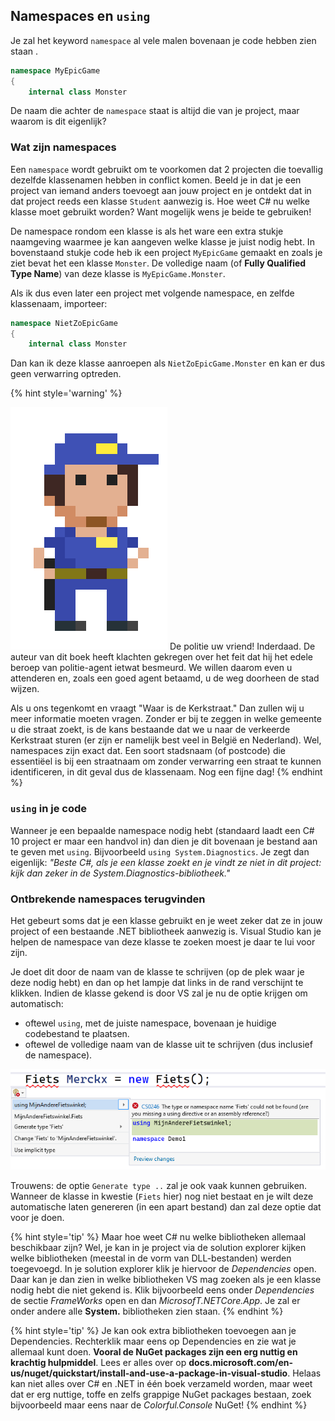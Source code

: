 
## Namespaces en ``using``
Je zal het keyword ``namespace`` al vele malen bovenaan je code hebben zien staan .

```csharp
namespace MyEpicGame
{
    internal class Monster
```

De naam die achter de ``namespace`` staat is altijd die van je project, maar waarom is dit eigenlijk?

### Wat zijn namespaces

Een ``namespace`` wordt gebruikt om te voorkomen dat 2 projecten die toevallig dezelfde klassenamen hebben in conflict komen. Beeld je in dat je een project van iemand anders toevoegt aan jouw project en je ontdekt dat in dat project reeds een klasse ``Student`` aanwezig is. Hoe weet C# nu welke klasse moet gebruikt worden? Want mogelijk wens je beide te gebruiken!

De namespace rondom een klasse is als het ware een extra stukje naamgeving waarmee je kan aangeven welke klasse je juist nodig hebt. In bovenstaand stukje code heb ik een project ``MyEpicGame`` gemaakt en zoals je ziet bevat het een klasse ``Monster``. De volledige naam (of **Fully Qualified Type Name**) van deze klasse is ``MyEpicGame.Monster``. 

Als ik dus even later een project met volgende namespace, en zelfde klassenaam, importeer:

```csharp
namespace NietZoEpicGame
{
    internal class Monster
```
Dan kan ik deze klasse aanroepen als ``NietZoEpicGame.Monster`` en kan er dus geen verwarring optreden.


{% hint style='warning' %}

![](../assets/gotopolice.png)
De politie uw vriend! Inderdaad. De auteur van dit boek heeft klachten gekregen over het feit dat hij het edele beroep van politie-agent ietwat besmeurd. We willen daarom even u attenderen en, zoals een goed agent betaamd, u de weg doorheen de stad wijzen.

Als u ons tegenkomt en vraagt "Waar is de Kerkstraat." Dan zullen wij u meer informatie moeten vragen. Zonder er bij te zeggen in welke gemeente u die straat zoekt, is de kans bestaande dat we u naar de verkeerde Kerkstraat sturen (er zijn er namelijk best veel in België en Nederland). Wel, namespaces zijn exact dat. Een soort stadsnaam (of postcode) die essentiëel is bij een straatnaam om zonder verwarring een straat te kunnen identificeren, in dit geval dus de klassenaam. Nog een fijne dag!
{% endhint %}


### ``using`` in je code

Wanneer je een bepaalde namespace nodig hebt (standaard laadt een C# 10 project er maar een handvol in) dan dien je dit bovenaan je bestand aan te geven met ``using``. Bijvoorbeeld ``using System.Diagnostics``. Je zegt dan eigenlijk: *"Beste C#, als je een klasse zoekt en je vindt ze niet in dit project: kijk dan zeker in de System.Diagnostics-bibliotheek."*



### Ontbrekende namespaces terugvinden
Het gebeurt soms dat je een klasse gebruikt en je weet zeker dat ze in jouw project of een bestaande .NET bibliotheek aanwezig is. Visual Studio kan je helpen de namespace van deze klasse te zoeken moest je daar te lui voor zijn.

Je doet dit door de naam van de klasse te schrijven (op de plek waar je deze nodig hebt) en dan op het lampje dat links in de rand verschijnt te klikken. Indien de klasse gekend is door VS zal je nu de optie krijgen om automatisch:

* oftewel ``using``, met de juiste namespace, bovenaan je huidige codebestand te plaatsen.
* oftewel de volledige naam van de klasse uit te schrijven (dus inclusief de namespace).



![Handig toch!](../assets/6_klassen/usinghelp.png)

Trouwens: de optie ``Generate type ..`` zal je ook vaak kunnen gebruiken. Wanneer de klasse in kwestie (``Fiets`` hier) nog niet bestaat en je wilt deze automatische laten genereren (in een apart bestand) dan zal deze optie dat voor je doen. 

{% hint style='tip' %}
Maar hoe weet C# nu welke bibliotheken allemaal beschikbaar zijn? Wel, je kan in je project via de solution explorer kijken welke bibliotheken (meestal in de vorm van DLL-bestanden) werden toegevoegd. In je solution explorer klik je hiervoor de *Dependencies* open. Daar kan je dan zien in welke bibliotheken VS mag zoeken als je een klasse nodig hebt die niet gekend is. Klik bijvoorbeeld eens onder *Dependencies* de sectie *FrameWorks* open en dan *MicrosofT.NETCore.App*. Je zal er onder andere alle **System.** bibliotheken zien staan.
{% endhint %}


{% hint style='tip' %}
Je kan ook extra bibliotheken toevoegen aan je Dependencies. Rechterklik maar eens op Dependencies en zie wat je allemaal kunt doen. **Vooral de NuGet packages zijn een erg nuttig en krachtig hulpmiddel**. Lees er alles over op **docs.microsoft.com/en-us/nuget/quickstart/install-and-use-a-package-in-visual-studio**. Helaas kan niet alles over C# en .NET in één boek verzameld worden, maar weet dat er erg nuttige, toffe en zelfs grappige NuGet packages bestaan, zoek bijvoorbeeld maar eens naar de *Colorful.Console* NuGet!
{% endhint %}




